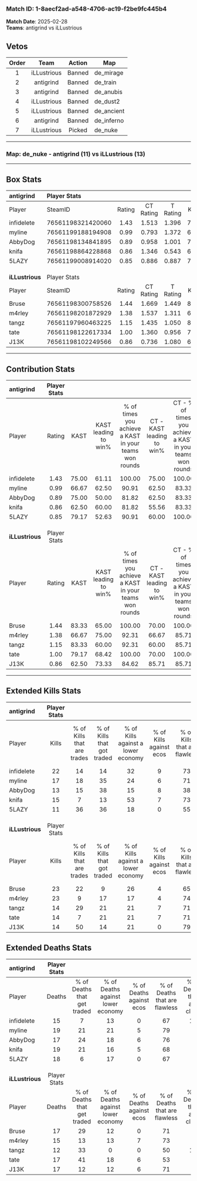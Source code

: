 ### Match ID: 1-8aecf2ad-a548-4706-ac19-f2be9fc445b4  
**Match Date**: 2025-02-28  
**Teams**: antigrind vs iLLustrious  

## Vetos  

| Order | Team | Action | Map |
| :---: | :--: | :----: | --- |
| 1 | iLLustrious | Banned | de_mirage |
| 2 | antigrind | Banned | de_train |
| 3 | antigrind | Banned | de_anubis |
| 4 | iLLustrious | Banned | de_dust2 |
| 5 | iLLustrious | Banned | de_ancient |
| 6 | antigrind | Banned | de_inferno |
| 7 | iLLustrious | Picked | de_nuke |

---  

### **Map**: de_nuke - antigrind (11) vs iLLustrious (13)  
---  

## Box Stats  

| **antigrind**   | Player Stats      |        |           |          |       |       |       |         |        |      |     |
| :- | :- | :-: | :-: | :-: | :-: | :-: | :-: | :-: | :-: | :-: | :-: |
| Player          | SteamID           | Rating | CT Rating | T Rating | KAST  |  ADR  | Kills | Assists | Deaths | K/D  | HS% |
| infidelete      | 76561198321420060 |  1.43  |   1.513   |  1.396   | 75.00 | 105.3 |  22   |    6    |   15   | 1.47 | 59  |
| myline          | 76561199188194908 |  0.99  |   0.793   |  1.372   | 66.67 | 75.6  |  17   |    3    |   19   | 0.89 | 76  |
| AbbyDog         | 76561198134841895 |  0.89  |   0.958   |  1.001   | 75.00 | 57.1  |  13   |    2    |   17   | 0.76 | 84  |
| knifa           | 76561198864228868 |  0.86  |   1.346   |  0.543   | 62.50 | 64.5  |  15   |    3    |   19   | 0.79 | 40  |
| 5LAZY           | 76561199008914020 |  0.85  |   0.886   |  0.887   | 79.17 | 62.1  |  11   |    4    |   18   | 0.61 | 36  |
|                 |                   |        |           |          |       |       |       |         |        |      |     |
|                 |                   |        |           |          |       |       |       |         |        |      |     |
|                 |                   |        |           |          |       |       |       |         |        |      |     |
| **iLLustrious** | Player Stats      |        |           |          |       |       |       |         |        |      |     |
| Player          | SteamID           | Rating | CT Rating | T Rating | KAST  |  ADR  | Kills | Assists | Deaths | K/D  | HS% |
| Bruse           | 76561198300758526 |  1.44  |   1.669   |  1.449   | 83.33 | 91.6  |  23   |    7    |   17   | 1.35 | 47  |
| m4rley          | 76561198201872929 |  1.38  |   1.537   |  1.311   | 66.67 | 99.6  |  23   |    4    |   15   | 1.53 | 47  |
| tangz           | 76561197960463225 |  1.15  |   1.435   |  1.050   | 83.33 | 67.9  |  14   |    7    |   12   | 1.17 | 42  |
| tate            | 76561198122617334 |  1.00  |   1.360   |  0.956   | 79.17 | 65.5  |  14   |    6    |   17   | 0.82 | 50  |
| J13K            | 76561198102249566 |  0.86  |   0.736   |  1.080   | 62.50 | 60.7  |  14   |    4    |   17   | 0.82 | 50  |
---  

## Contribution Stats  

| **antigrind**   | Player Stats |       |                      |                                                        |                           |                                                             |                          |                                                            |
| :- | :-: | :-: | :-: | :-: | :-: | :-: | :-: | :-: |
| Player          |    Rating    | KAST  | KAST leading to win% | % of times you achieve a KAST in your teams won rounds | CT - KAST leading to win% | CT - % of times you achieve a KAST in your teams won rounds | T - KAST leading to win% | T - % of times you achieve a KAST in your teams won rounds |
| infidelete      |     1.43     | 75.00 |        61.11         |                         100.00                         |           75.00           |                           100.00                            |          50.00           |                           100.00                           |
| myline          |     0.99     | 66.67 |        62.50         |                         90.91                          |           62.50           |                            83.33                            |          62.50           |                           100.00                           |
| AbbyDog         |     0.89     | 75.00 |        50.00         |                         81.82                          |           62.50           |                            83.33                            |          40.00           |                           80.00                            |
| knifa           |     0.86     | 62.50 |        60.00         |                         81.82                          |           55.56           |                            83.33                            |          66.67           |                           80.00                            |
| 5LAZY           |     0.85     | 79.17 |        52.63         |                         90.91                          |           60.00           |                           100.00                            |          44.44           |                           80.00                            |
|                 |              |       |                      |                                                        |                           |                                                             |                          |                                                            |
|                 |              |       |                      |                                                        |                           |                                                             |                          |                                                            |
|                 |              |       |                      |                                                        |                           |                                                             |                          |                                                            |
| **iLLustrious** | Player Stats |       |                      |                                                        |                           |                                                             |                          |                                                            |
| Player          |    Rating    | KAST  | KAST leading to win% | % of times you achieve a KAST in your teams won rounds | CT - KAST leading to win% | CT - % of times you achieve a KAST in your teams won rounds | T - KAST leading to win% | T - % of times you achieve a KAST in your teams won rounds |
| Bruse           |     1.44     | 83.33 |        65.00         |                         100.00                         |           70.00           |                           100.00                            |          60.00           |                           100.00                           |
| m4rley          |     1.38     | 66.67 |        75.00         |                         92.31                          |           66.67           |                            85.71                            |          85.71           |                           100.00                           |
| tangz           |     1.15     | 83.33 |        60.00         |                         92.31                          |           60.00           |                            85.71                            |          60.00           |                           100.00                           |
| tate            |     1.00     | 79.17 |        68.42         |                         100.00                         |           70.00           |                           100.00                            |          66.67           |                           100.00                           |
| J13K            |     0.86     | 62.50 |        73.33         |                         84.62                          |           85.71           |                            85.71                            |          62.50           |                           83.33                            |
---  

## Extended Kills Stats  

| **antigrind**   | Player Stats |                            |                            |                                    |                         |                              |                                 |                                       |                    |           |
| :- | :-: | :-: | :-: | :-: | :-: | :-: | :-: | :-: | :-: | :-: |
| Player          |    Kills     | % of Kills that are trades | % of Kills that got traded | % of Kills against a lower economy | % of Kills against ecos | % of Kills that are flawless | % of Kills that are close duels | % of Kills that are assisted by flash | Pistol Round Kills | AWP Kills |
| infidelete      |      22      |             14             |             14             |                 32                 |            9            |              73              |                5                |                   0                   |         2          |     0     |
| myline          |      17      |             18             |             35             |                 24                 |            6            |              71              |                0                |                   0                   |         1          |     0     |
| AbbyDog         |      13      |             15             |             38             |                 15                 |            8            |              38              |                8                |                   0                   |         1          |     0     |
| knifa           |      15      |             7              |             13             |                 53                 |            7            |              73              |                7                |                   0                   |         0          |     8     |
| 5LAZY           |      11      |             36             |             36             |                 18                 |            0            |              55              |                0                |                   0                   |         1          |     0     |
|                 |              |                            |                            |                                    |                         |                              |                                 |                                       |                    |           |
|                 |              |                            |                            |                                    |                         |                              |                                 |                                       |                    |           |
|                 |              |                            |                            |                                    |                         |                              |                                 |                                       |                    |           |
| **iLLustrious** | Player Stats |                            |                            |                                    |                         |                              |                                 |                                       |                    |           |
| Player          |    Kills     | % of Kills that are trades | % of Kills that got traded | % of Kills against a lower economy | % of Kills against ecos | % of Kills that are flawless | % of Kills that are close duels | % of Kills that are assisted by flash | Pistol Round Kills | AWP Kills |
| Bruse           |      23      |             22             |             9              |                 26                 |            4            |              65              |                9                |                   0                   |         2          |     0     |
| m4rley          |      23      |             9              |             17             |                 17                 |            4            |              74              |                4                |                   4                   |         2          |     1     |
| tangz           |      14      |             29             |             21             |                 21                 |            7            |              71              |                0                |                   7                   |         2          |     0     |
| tate            |      14      |             7              |             21             |                 21                 |            7            |              71              |                0                |                   0                   |         2          |     0     |
| J13K            |      14      |             50             |             14             |                 21                 |            0            |              79              |                0                |                   0                   |         1          |     4     |
## Extended Deaths Stats  

| **antigrind**   | Player Stats |                             |                                   |                          |                               |                            |                           |               |
| :- | :-: | :-: | :-: | :-: | :-: | :-: | :-: | :-: |
| Player          |    Deaths    | % of Deaths that get traded | % of Deaths against lower economy | % of Deaths against ecos | % of Deaths that are flawless | % of Deaths that are close | % of Deaths while blinded | Deaths to AWP |
| infidelete      |      15      |              7              |                13                 |            0             |              67               |             13             |             7             |       3       |
| myline          |      19      |             21              |                21                 |            5             |              79               |             5              |             0             |       0       |
| AbbyDog         |      17      |             24              |                18                 |            6             |              76               |             0              |             6             |       1       |
| knifa           |      19      |             21              |                16                 |            5             |              68               |             0              |             0             |       1       |
| 5LAZY           |      18      |              6              |                17                 |            0             |              67               |             0              |             0             |       0       |
|                 |              |                             |                                   |                          |                               |                            |                           |               |
|                 |              |                             |                                   |                          |                               |                            |                           |               |
|                 |              |                             |                                   |                          |                               |                            |                           |               |
| **iLLustrious** | Player Stats |                             |                                   |                          |                               |                            |                           |               |
| Player          |    Deaths    | % of Deaths that get traded | % of Deaths against lower economy | % of Deaths against ecos | % of Deaths that are flawless | % of Deaths that are close | % of Deaths while blinded | Deaths to AWP |
| Bruse           |      17      |             29              |                12                 |            0             |              71               |             6              |             0             |       4       |
| m4rley          |      15      |             13              |                13                 |            7             |              73               |             0              |             0             |       1       |
| tangz           |      12      |             33              |                 0                 |            0             |              50               |             17             |             0             |       0       |
| tate            |      17      |             41              |                18                 |            6             |              53               |             0              |             0             |       1       |
| J13K            |      17      |             12              |                12                 |            6             |              71               |             0              |             0             |       2       |
